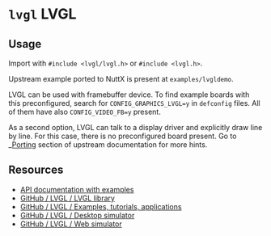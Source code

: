 # `lvgl` LVGL

## Usage

Import with `#include <lvgl/lvgl.h>` or `#include <lvgl.h>`.

Upstream example ported to NuttX is present at `examples/lvgldemo`.

LVGL can be used with framebuffer device. To find example boards with
this preconfigured, search for `CONFIG_GRAPHICS_LVGL=y` in `defconfig`
files. All of them have also `CONFIG_VIDEO_FB=y` present.

As a second option, LVGL can talk to a display driver and explicitly
draw line by line. For this case, there is no preconfigured board
present. Go to \_[Porting]() section of upstream documentation for more
hints.

## Resources

  - [API documentation with
    examples](https://docs.lvgl.io/latest/en/html/index.html)
  - [GitHub / LVGL / LVGL library](https://github.com/lvgl/lvgl)
  - [GitHub / LVGL / Examples, tutorials,
    applications](https://github.com/lvgl/lv_examples)
  - [GitHub / LVGL / Desktop
    simulator](https://github.com/lvgl/lv_sim_eclipse_sdl)
  - [GitHub / LVGL / Web
    simulator](https://github.com/lvgl/lv_sim_emscripten)
